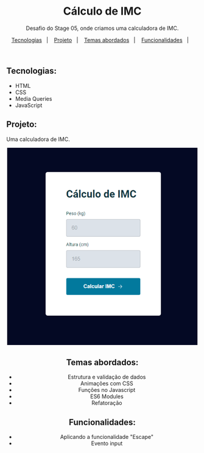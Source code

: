 <h1 align="center"> Cálculo de IMC</h1>

<p align="center">
Desafio do Stage 05, onde criamos uma calculadora de IMC.
</p>

<p align="center">
  <a href="#tecnologias">Tecnologias</a>&nbsp;&nbsp;&nbsp;|&nbsp;&nbsp;&nbsp;
  <a href="#projeto">Projeto</a>&nbsp;&nbsp;&nbsp;|&nbsp;&nbsp;&nbsp;
  <a href="#Temas-Abordados">Temas abordados</a>&nbsp;&nbsp;&nbsp;|&nbsp;&nbsp;&nbsp;
  <a href="#funcionalidades">Funcionalidades</a>&nbsp;&nbsp;&nbsp;|&nbsp;&nbsp;&nbsp;
</p>

<br>

## Tecnologias:

- HTML
- CSS
- Media Queries
- JavaScript

## Projeto:

Uma calculadora de IMC.

<div align="center">
<img width="500" alt="image" src="./assets/preview.png">
<br>

## Temas abordados:

- Estrutura e validação de dados
- Animações com CSS
- Funções no Javascript
- ES6 Modules
- Refatoração

## Funcionalidades:

- Aplicando a funcionalidade "Escape"
- Evento input